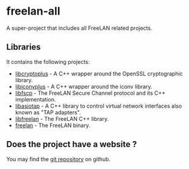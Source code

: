freelan-all
===========

A super-project that includes all FreeLAN related projects.

Libraries
---------

It contains the following projects:

 - [libcryptoplus](https://github.com/ereOn/libcryptoplus) - A C++ wrapper around the OpenSSL cryptographic library.
 - [libiconvplus](https://github.com/ereOn/libiconvplus) - A C++ wrapper around the iconv library.
 - [libfscp](https://github.com/ereOn/libfscp) - The FreeLAN Secure Channel protocol and its C++ implementation.
 - [libasiotap](https://github.com/ereOn/libasiotap) - A C++ library to control virtual network interfaces also known as "TAP adapters".
 - [libfreelan](https://github.com/ereOn/libfreelan) - The FreeLAN C++ library.
 - [freelan](https://github.com/ereOn/freelan) - The FreeLAN binary.

Does the project have a website ?
---------------------------------

You may find the [git repository](https://github.com/ereOn/freelan-all) on github.
